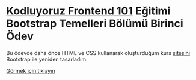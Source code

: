 # [Kodluyoruz Frontend 101](https://github.com/erdinckurt/kodluyoruz-frontend-101-egitimi) Eğitimi Bootstrap Temelleri Bölümü Birinci Ödev

Bu ödevde daha önce HTML ve CSS kullanarak oluşturduğum kurs [sitesini](https://github.com/erdinckurt/frontend-101-css-ilk-odev) Bootstrap ile yeniden tasarladım.

[Görmek için tıklayın](https://erdinckurt.github.io/frontend-101-bootstrap-ilk-odev/)
